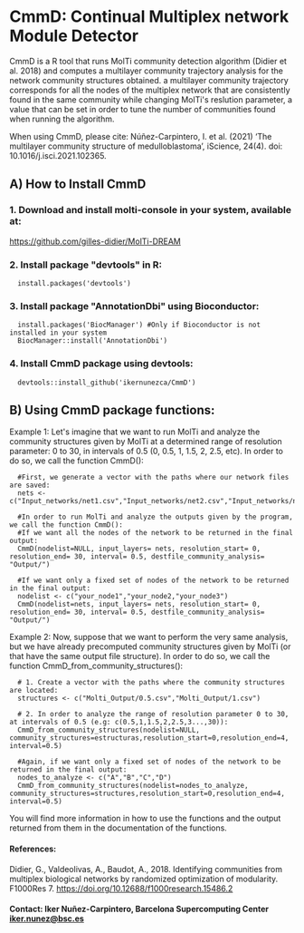 # CmmD: Continual Multiplex network Module Detector
CmmD is a R tool that runs MolTi community detection algorithm (Didier et al. 2018) and computes a multilayer community trajectory analysis for the network community structures obtained. a multilayer community trajectory corresponds for all the nodes of the multiplex network that are consistently found in the same community while changing MolTi's reslution parameter, a value that can be set in order to tune the number of communities found when running the algorithm.

When using CmmD, please cite: Núñez-Carpintero, I. et al. (2021) ‘The multilayer community structure of medulloblastoma’, iScience, 24(4). doi: 10.1016/j.isci.2021.102365.

## A) How to Install CmmD

### 1. Download and install molti-console in your system, available at:
https://github.com/gilles-didier/MolTi-DREAM

### 2. Install package "devtools" in R:
      install.packages('devtools')
 
### 3. Install package "AnnotationDbi" using Bioconductor:
      install.packages('BiocManager') #Only if Bioconductor is not installed in your system
      BiocManager::install('AnnotationDbi')

### 4. Install CmmD package using devtools:
      devtools::install_github('ikernunezca/CmmD')
      
## B) Using CmmD package functions:
Example 1: Let's imagine that we want to run MolTi and analyze the community structures given by MolTi at a determined range of resolution parameter: 0 to 30, in intervals of 0.5 (0, 0.5, 1, 1.5, 2, 2.5, etc). In order to do so, we call the function CmmD():
      
      #First, we generate a vector with the paths where our network files are saved: 
      nets <- c("Input_networks/net1.csv","Input_networks/net2.csv","Input_networks/net3.csv")
      
      #In order to run MolTi and analyze the outputs given by the program, we call the function CmmD():
      #If we want all the nodes of the network to be returned in the final output:
      CmmD(nodelist=NULL, input_layers= nets, resolution_start= 0, resolution_end= 30, interval= 0.5, destfile_community_analysis= "Output/")
      
      #If we want only a fixed set of nodes of the network to be returned in the final output:
      nodelist <- c("your_node1","your_node2,"your_node3")
      CmmD(nodelist=nets, input_layers= nets, resolution_start= 0, resolution_end= 30, interval= 0.5, destfile_community_analysis= "Output/")
      
Example 2: Now, suppose that we want to perform the very same analysis, but we have already precomputed community structures given by MolTi (or that have the same output file structure). In order to do so, we call the function CmmD_from_community_structures():
      
      # 1. Create a vector with the paths where the community structures are located:
      structures <- c("Molti_Output/0.5.csv","Molti_Output/1.csv")
      
      # 2. In order to analyze the range of resolution parameter 0 to 30, at intervals of 0.5 (e.g: c(0.5,1,1.5,2,2.5,3...,30)):
      CmmD_from_community_structures(nodelist=NULL, community_structures=estructuras,resolution_start=0,resolution_end=4, interval=0.5)
      
      #Again, if we want only a fixed set of nodes of the network to be returned in the final output:
      nodes_to_analyze <- c("A","B","C","D")
      CmmD_from_community_structures(nodelist=nodes_to_analyze, community_structures=structures,resolution_start=0,resolution_end=4, interval=0.5)

You will find more information in how to use the functions and the output returned from them in the documentation of the functions.

#### References: 
Didier, G., Valdeolivas, A., Baudot, A., 2018. Identifying communities from multiplex biological networks by randomized optimization of modularity. F1000Res 7. https://doi.org/10.12688/f1000research.15486.2

#### Contact: Iker Nuñez-Carpintero, Barcelona Supercomputing Center <iker.nunez@bsc.es>

